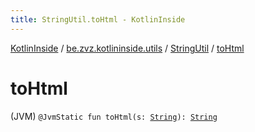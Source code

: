 ```yaml
---
title: StringUtil.toHtml - KotlinInside
---
```


[KotlinInside](../../index.html) / [be.zvz.kotlininside.utils](../index.html) / [StringUtil](index.html) / [toHtml](./to-html.html)

# toHtml

(JVM) `@JvmStatic fun toHtml(s: `[`String`](https://kotlinlang.org/api/latest/jvm/stdlib/kotlin/-string/index.html)`): `[`String`](https://kotlinlang.org/api/latest/jvm/stdlib/kotlin/-string/index.html)